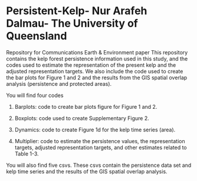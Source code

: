# Persistent-Kelp- Nur Arafeh Dalmau- The University of Queensland
Repository for Communications Earth & Environment paper
This repository contains the kelp forest persistence information used in this study, and the codes used to estimate the representation of the present kelp and the adjusted representation targets. We also include the code used to create the bar plots for Figure 1 and 2 and the
results from the GIS spatial overlap analysis (persistence and protected areas).

You will find four codes

1) Barplots: code to create bar plots figure for Figure 1 and 2. 

2) Boxplots: code used to create Supplementary Figure 2.

3) Dynamics: code to create Figure 1d for the kelp time series (area).

4) Multiplier: code to estimate the persistence values,  the representation targets, 
adjusted representation targets, and other estimates related to Table 1-3.

You will also find five csvs. These csvs contain the persistence data set and kelp time series and the results of the GIS spatial overlap analysis.
